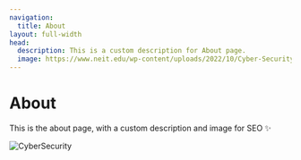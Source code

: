 ```yaml
---
navigation:
  title: About
layout: full-width
head:
  description: This is a custom description for About page.
  image: https://www.neit.edu/wp-content/uploads/2022/10/Cyber-Security-Icon-Concept-2-1.jpeg
---
```


# About

This is the about page, with a custom description and image for SEO ✨

![CyberSecurity](https://www.neit.edu/wp-content/uploads/2022/10/Cyber-Security-Icon-Concept-2-1.jpeg)

<form-mail />
